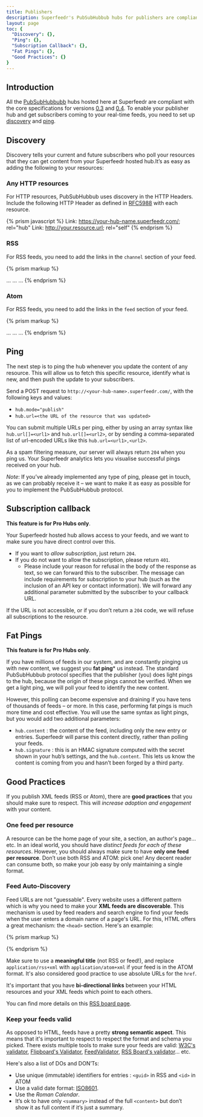 ```yaml
---
title: Publishers
description: Superfeedr's PubSubHubbub hubs for publishers are compliant with versions 0.3 and 0.4 of the spec; here's how to set them up.
layout: page
toc: {
  "Discovery": {},
  "Ping": {},
  "Subscription Callback": {},
  "Fat Pings": {},
  "Good Practices": {}
}
---
```


## Introduction

All the [PubSubHubbubb](http://pubsubhubbub.superfeedr.com/) hubs hosted here at Superfeedr are compliant with the core specifications for versions [0.3](http://pubsubhubbub.github.io/PubSubHubbub/pubsubhubbub-core-0.3.html) and [0.4](http://pubsubhubbub.github.io/PubSubHubbub/pubsubhubbub-core-0.4.html). To enable your publisher hub and get subscribers coming to your real-time feeds, you need to set up [discovery](#discovery) and [ping](#ping).

## Discovery

Discovery tells your current and future subscribers who poll your resources that they can get content from your Superfeedr hosted hub.It’s as easy as adding the following to your resources:

### Any HTTP resources

For HTTP resources, PubSubHubbub uses discovery in the HTTP Headers. Include the following HTTP Header as defined in [RFC5988](http://tools.ietf.org/html/rfc5988) with each resource.

{% prism javascript %}
Link: <https://your-hub-name.superfeedr.com/>; rel="hub"
Link: <http://your.resource.url>; rel="self"
{% endprism %}

### RSS

For RSS feeds, you need to add the links in the `channel` section of your feed.

{% prism markup %}
<?xml version="1.0"?>
<rss>
 <channel>
  <title>...</title>
  <description>...</description>
  <link>...</link>

  <!-- PubSubHubbub Discovery -->
  <link rel="hub"  href="https://your-hub-name.superfeedr.com/" xmlns="http://www.w3.org/2005/Atom" />
  <link rel="self" href="http://your.feed.url" xmlns="http://www.w3.org/2005/Atom" />
  <!-- End Of PubSubHubbub Discovery -->
  ...
 </channel>
</rss>
{% endprism %}

### Atom

For RSS feeds, you need to add the links in the `feed` section of your feed.

{% prism markup %}
<?xml version="1.0" encoding="UTF-8"?><feed xmlns="http://www.w3.org/2005/Atom">
 <title>...</title>
 <link href="http://your.feed.url" rel="self" type="application/atom+xml"/>

 <!-- PubSubHubbub Discovery -->
 <link rel="hub" href="https://<your-hub-name>.superfeedr.com/" />
 <!-- End Of PubSubHubbub Discovery -->

 <updated>...</updated>
 <id>...</id>
 ...
</feed>
{% endprism %}

## Ping

The next step is to ping the hub whenever you update the content of any resource. This will allow us to fetch this specific resource, identify what is new, and then push the update to your subscribers.

Send a POST request to `http://<your-hub-name>.superfeedr.com/`, with the following keys and values:

* `hub.mode="publish"`
* `hub.url=<the URL of the resource that was updated>`

You can submit multiple URLs per ping, either by using an array syntax like `hub.url[]=<url1>` and `hub.url[]=<url2>`, or by sending a comma-separated list of url-encoded URLs like this `hub.url=<url1>,<url2>`.

As a spam filtering measure, our server will always return `204` when you ping us. Your Superfeedr analytics lets you visualise successful pings received on your hub.

*Note*: If you’ve already implemented any type of ping, please get in touch, as we can probably receive it – we want to make it as easy as possible for you to implement the PubSubHubbub protocol.

## Subscription callback

**This feature is for Pro Hubs only**.

Your Superfeedr hosted hub allows access to your feeds, and we want to make sure you have direct control over this.

* If you want to *allow subscription*, just return `204`.
* If you do not want to allow the subscription, please return `401`.
  * Please include your reason for refusal in the body of the response as text, so we can forward this to the subscriber. The message can include requirements for subscription to your hub (such as the inclusion of an API key or contact information). We will forward any additional parameter submitted by the subscriber to your callback URL.

If the URL is not accessible, or if you don’t return a `204` code, we will refuse all subscriptions to the resource.

## Fat Pings

**This feature is for Pro Hubs only**.

If you have millions of feeds in our system, and are constantly pinging us with new content, we suggest you **fat ping*** us instead. The standard PubSubHubbub protocol specifies that the publisher (you) does light pings to the hub, because the origin of these pings cannot be verified. When we get a light ping, we will poll your feed to identify the new content.

However, this polling can become expensive and draining if you have tens of thousands of feeds – or more. In this case, performing fat pings is much more time and cost effective. You will use the same syntax as light pings, but you would add two additional parameters:

* `hub.content` : the content of the feed, including only the new entry or entries. Superfeedr will parse this content directly, rather than polling your feeds.
* `hub.signature` : this is an HMAC signature computed with the secret shown in your hub’s settings, and the `hub.content`. This lets us know the content is coming from you and hasn’t been forged by a third party.


## Good Practices

If you publish XML feeds (RSS or Atom), there are **good practices** that you should make sure to respect. This will *increase adoption and engagement* with your content.

### One feed per resource

A resource can be the home page of your site, a section, an author's page... etc. In an ideal world, you should have *distinct feeds for each of these resources*. However, you should always make sure to have **only one feed per resource**. Don’t use both RSS and ATOM: pick one! Any decent reader can consume both, so make your job easy by only maintaining a single format.

### Feed Auto-Discovery

Feed URLs are not "guessable". Every website uses a different pattern which is why you need to make your **XML feeds are discoverable**. This mechanism is used by feed readers and search engine to find your feeds when the user enters a domain name of a page's URL. For this, HTML offers a great mechanism: the `<head>` section. Here's an example:

{% prism markup %}
<html>
  <head>
    <!-- Auto-discovery: -->
    <link rel="alternate" type="application/rss+xml" title="title-of-the-page" href="url-of-the-feed">
    <!--  -->
  </head>
  <body>
    <!-- the web page's contents -->
  </body>
</html>
{% endprism %}

Make sure to use a **meaningful title** (not RSS or feed!), and replace `application/rss+xml` with `application/atom+xml` if your feed is in the ATOM format. It's also considered good practice to use absolute URLs for the `href`.

It's important that you have **bi-directional links** between your HTML resources and your XML feeds which point to each others.

You can find more details on this [RSS board page](http://www.rssboard.org/rss-autodiscovery).


### Keep your feeds valid

As opposed to HTML, feeds have a pretty **strong semantic aspect**. This means that it's important to respect to respect the format and schema you picked. There exists multiple tools to make sure your feeds are valid: [W3C's validator](https://validator.w3.org/feed/), [Flipboard's Validator](https://feedvalidator.flipboard.com/), [FeedValidator](http://feedvalidator.org/), [RSS Board's validator](http://www.rssboard.org/rss-validator/)... etc.

Here's also a list of DOs and DON’Ts:

* Use unique (immutable) identifiers for entries : `<guid>` in RSS and `<id>` in ATOM
* Use a valid date format: [ISO8601](https://en.wikipedia.org/wiki/ISO_8601).
* Use the *Roman Calendar*.
* It’s ok to have only `<summary>` instead of the full `<content>` but don’t show it as full content if it’s just a summary.



